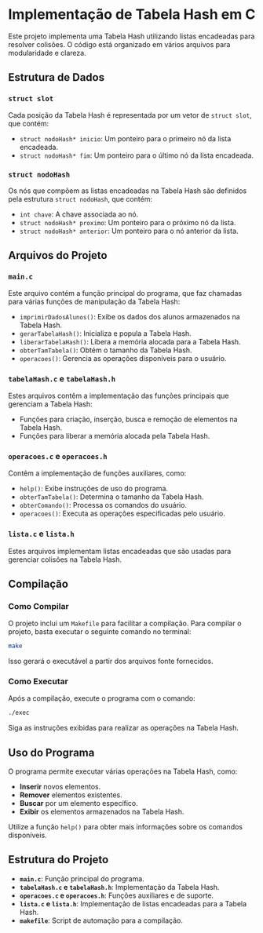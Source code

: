 # Implementação de Tabela Hash em C

Este projeto implementa uma Tabela Hash utilizando listas encadeadas para resolver colisões. O código está organizado em vários arquivos para modularidade e clareza.

## Estrutura de Dados

### `struct slot`
Cada posição da Tabela Hash é representada por um vetor de `struct slot`, que contém:
- `struct nodoHash* inicio`: Um ponteiro para o primeiro nó da lista encadeada.
- `struct nodoHash* fim`: Um ponteiro para o último nó da lista encadeada.

### `struct nodoHash`
Os nós que compõem as listas encadeadas na Tabela Hash são definidos pela estrutura `struct nodoHash`, que contém:
- `int chave`: A chave associada ao nó.
- `struct nodoHash* proximo`: Um ponteiro para o próximo nó da lista.
- `struct nodoHash* anterior`: Um ponteiro para o nó anterior da lista.

## Arquivos do Projeto

### `main.c`
Este arquivo contém a função principal do programa, que faz chamadas para várias funções de manipulação da Tabela Hash:
- `imprimirDadosAlunos()`: Exibe os dados dos alunos armazenados na Tabela Hash.
- `gerarTabelaHash()`: Inicializa e popula a Tabela Hash.
- `liberarTabelaHash()`: Libera a memória alocada para a Tabela Hash.
- `obterTamTabela()`: Obtém o tamanho da Tabela Hash.
- `operacoes()`: Gerencia as operações disponíveis para o usuário.

### `tabelaHash.c` e `tabelaHash.h`
Estes arquivos contêm a implementação das funções principais que gerenciam a Tabela Hash:
- Funções para criação, inserção, busca e remoção de elementos na Tabela Hash.
- Funções para liberar a memória alocada pela Tabela Hash.

### `operacoes.c` e `operacoes.h`
Contêm a implementação de funções auxiliares, como:
- `help()`: Exibe instruções de uso do programa.
- `obterTamTabela()`: Determina o tamanho da Tabela Hash.
- `obterComando()`: Processa os comandos do usuário.
- `operacoes()`: Executa as operações especificadas pelo usuário.

### `lista.c` e `lista.h`
Estes arquivos implementam listas encadeadas que são usadas para gerenciar colisões na Tabela Hash.

## Compilação

### Como Compilar
O projeto inclui um `Makefile` para facilitar a compilação. Para compilar o projeto, basta executar o seguinte comando no terminal:
```bash
make
```
Isso gerará o executável a partir dos arquivos fonte fornecidos.

### Como Executar
Após a compilação, execute o programa com o comando:

```bash
./exec
```
Siga as instruções exibidas para realizar as operações na Tabela Hash.

## Uso do Programa

O programa permite executar várias operações na Tabela Hash, como:

- **Inserir** novos elementos.
- **Remover** elementos existentes.
- **Buscar** por um elemento específico.
- **Exibir** os elementos armazenados na Tabela Hash.

Utilize a função `help()` para obter mais informações sobre os comandos disponíveis.

## Estrutura do Projeto

- **`main.c`**: Função principal do programa.
- **`tabelaHash.c` e `tabelaHash.h`**: Implementação da Tabela Hash.
- **`operacoes.c` e `operacoes.h`**: Funções auxiliares e de suporte.
- **`lista.c` e `lista.h`**: Implementação de listas encadeadas para a Tabela Hash.
- **`makefile`**: Script de automação para a compilação.
